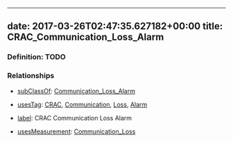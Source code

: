 
---
date: 2017-03-26T02:47:35.627182+00:00
title: CRAC_Communication_Loss_Alarm
---
### Definition: TODO

### Relationships

* [subClassOf](http://www.w3.org/2000/01/rdf-schema#subClassOf): [Communication_Loss_Alarm](https://brickschema.org/schema/1.0/Brick#Communication_Loss_Alarm)

* [usesTag](https://brickschema.org/schema/1.0/BrickFrame#usesTag): [CRAC](https://brickschema.org/schema/1.0/BrickTag#CRAC), [Communication](https://brickschema.org/schema/1.0/BrickTag#Communication), [Loss](https://brickschema.org/schema/1.0/BrickTag#Loss), [Alarm](https://brickschema.org/schema/1.0/BrickTag#Alarm)

* [label](http://www.w3.org/2000/01/rdf-schema#label): CRAC Communication Loss Alarm

* [usesMeasurement](https://brickschema.org/schema/1.0/BrickFrame#usesMeasurement): [Communication_Loss](https://brickschema.org/schema/1.0/Brick#Communication_Loss)
